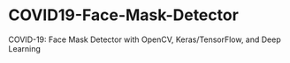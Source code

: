 # COVID19-Face-Mask-Detector
COVID-19: Face Mask Detector with OpenCV, Keras/TensorFlow, and Deep Learning
